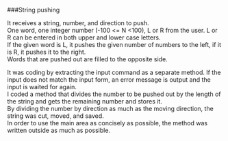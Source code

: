 ###String pushing  
  
It receives a string, number, and direction to push.  
One word, one integer number (-100 <= N <100), L or R from the user. L or R can be entered in both upper and lower case letters.  
If the given word is L, it pushes the given number of numbers to the left, if it is R, it pushes it to the right.  
Words that are pushed out are filled to the opposite side.  
  
  
It was coding by extracting the input command as a separate method. 
If the input does not match the input form, an error message is output and the input is waited for again.   
I coded a method that divides the number to be pushed out by the length of the string and gets the remaining number and stores it.  
By dividing the number by direction as much as the moving direction, the string was cut, moved, and saved.  
In order to use the main area as concisely as possible, the method was written outside as much as possible.
